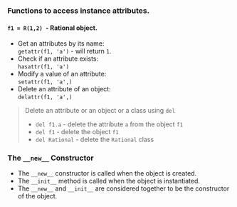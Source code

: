 ### Functions to access instance attributes.
#### `f1 = R(1,2) `- Rational object.

- Get an attributes by its name:  
`getattr(f1, 'a')` - will return `1`.
- Check if an attribute exists:  
`hasattr(f1, 'a')`
- Modify a value of an attribute:  
`setattr(f1, 'a',)`
- Delete an attribute of an object:  
`delattr(f1, 'a',)`

> Delete an attribute or an object or a class using `del`   
> - `del f1.a`  - delete the attribute `a` from the object `f1`  
> - `del f1` - delete the object `f1`
> - `del Rational` - delete the `Rational` class

### The `__new__` Constructor

- The `__new__` constructor is called when the object is created.
- The `__init__` method is called when the object is instantiated.
- The `__new__` and `__init__` are considered together to be the constructor of the object.

